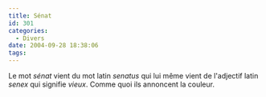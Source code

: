 ```yaml
---
title: Sénat
id: 301
categories:
  - Divers
date: 2004-09-28 18:38:06
tags:
---
```


Le mot _sénat_ vient du mot latin _senatus_ qui lui même vient de l'adjectif latin _senex_ qui signifie _vieux_. Comme quoi ils annoncent la couleur.